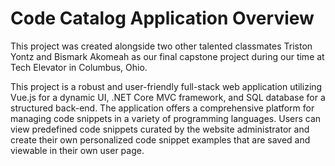 # Code Catalog Application Overview

This project was created alongside two other talented classmates Triston Yontz and Bismark Akomeah as our final capstone project during our time at Tech Elevator in Columbus, Ohio.

This project is a robust and user-friendly full-stack web application utilizing Vue.js for a dynamic UI, .NET Core MVC
framework, and SQL database for a structured back-end. The application offers a comprehensive platform for managing code snippets in a
variety of programming languages. Users can view predefined code snippets curated by the website administrator
and create their own personalized code snippet examples that are saved and viewable in their own user page.
